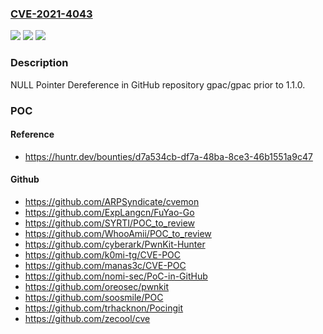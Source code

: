 ### [CVE-2021-4043](https://cve.mitre.org/cgi-bin/cvename.cgi?name=CVE-2021-4043)
![](https://img.shields.io/static/v1?label=Product&message=gpac%2Fgpac&color=blue)
![](https://img.shields.io/static/v1?label=Version&message=%3C%201.1.0%20&color=brighgreen)
![](https://img.shields.io/static/v1?label=Vulnerability&message=CWE-476%20NULL%20Pointer%20Dereference&color=brighgreen)

### Description

NULL Pointer Dereference in GitHub repository gpac/gpac prior to 1.1.0.

### POC

#### Reference
- https://huntr.dev/bounties/d7a534cb-df7a-48ba-8ce3-46b1551a9c47

#### Github
- https://github.com/ARPSyndicate/cvemon
- https://github.com/ExpLangcn/FuYao-Go
- https://github.com/SYRTI/POC_to_review
- https://github.com/WhooAmii/POC_to_review
- https://github.com/cyberark/PwnKit-Hunter
- https://github.com/k0mi-tg/CVE-POC
- https://github.com/manas3c/CVE-POC
- https://github.com/nomi-sec/PoC-in-GitHub
- https://github.com/oreosec/pwnkit
- https://github.com/soosmile/POC
- https://github.com/trhacknon/Pocingit
- https://github.com/zecool/cve

